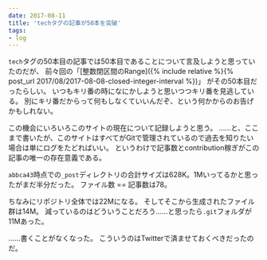 ```yaml
---
date: 2017-08-11
title: 'techタグの記事が50本を突破'
tags:
- log
---
```


`tech`タグの50本目の記事では50本目であることについて言及しようと思っていたのだが、
前々回の「[整数閉区間のRange]({% include relative %}{% post_url 2017/08/2017-08-08-closed-integer-interval %})」
がその50本目だったらしい。
いつもキリ番の時になにかしようと思いつつキリ番を見逃している。
別にキリ番だからって何もしなくていいんだぞ、という何かからのお告げかもしれない。

この機会にいろいろこのサイトの現在について記録しようと思う。
……と、ここまで書いたが、このサイトはすべてがGitで管理されているので過去を知りたい場合は単にログをたどればいい。
というわけで記事数とcontribution稼ぎがこの記事の唯一の存在意義である。

`abbca43`時点での`_post`ディレクトリの合計サイズは628K。1Mいってるかと思ったがまだ半分だった。
ファイル数 == 記事数は78。

ちなみにリポジトリ全体では22Mになる。
そしてそこから生成されたファイル群は14M。
減っているのはどういうことだろう……と思ったら`.git`フォルダが11Mあった。

……書くことがなくなった。
こういうのはTwitterで済ませておくべきだったのだ。